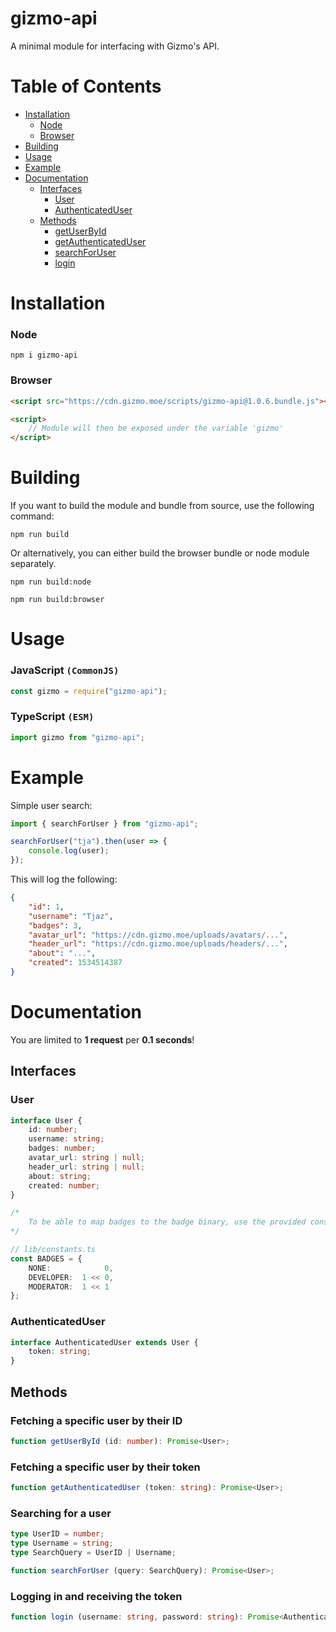 # gizmo-api
A minimal module for interfacing with Gizmo's API.

# Table of Contents
- [Installation](#installation)
	- [Node](#node)
	- [Browser](#browser)
- [Building](#building)
- [Usage](#usage)
- [Example](#example)
- [Documentation](#documentation)
	- [Interfaces](#interfaces)
		- [User](#user)
		- [AuthenticatedUser](#authenticateduser)
	- [Methods](#methods)
		- [getUserById](#fetching-a-specific-user-by-their-id)
		- [getAuthenticatedUser](#fetching-a-specific-user-by-their-token)
		- [searchForUser](#searching-for-a-user)
		- [login](#logging-in-and-receiving-the-token)

# Installation

### Node
```
npm i gizmo-api
```

### Browser
```html
<script src="https://cdn.gizmo.moe/scripts/gizmo-api@1.0.6.bundle.js"></script>

<script>
	// Module will then be exposed under the variable 'gizmo'
</script>
```

# Building

If you want to build the module and bundle from source, use the following command:
```
npm run build
```

Or alternatively, you can either build the browser bundle or node module separately.
```
npm run build:node
```
```
npm run build:browser
```

# Usage

### JavaScript `(CommonJS)`
```js
const gizmo = require("gizmo-api");
```

### TypeScript `(ESM)`
```ts
import gizmo from "gizmo-api";
```

# Example

Simple user search:
```ts
import { searchForUser } from "gizmo-api";

searchForUser("tja").then(user => {
	console.log(user);
});
```
This will log the following:
```json
{
	"id": 1,
	"username": "Tjaz",
	"badges": 3,
	"avatar_url": "https://cdn.gizmo.moe/uploads/avatars/...",
	"header_url": "https://cdn.gizmo.moe/uploads/headers/...",
	"about": "...",
	"created": 1534514387
}
```

# Documentation

You are limited to **1 request** per **0.1 seconds**!

## Interfaces

### User
```ts
interface User {
	id: number;
	username: string;
	badges: number;
	avatar_url: string | null;
	header_url: string | null;
	about: string;
	created: number;
}

/*
	To be able to map badges to the badge binary, use the provided constant
*/

// lib/constants.ts
const BADGES = {
	NONE: 			 0,
	DEVELOPER: 	1 << 0,
	MODERATOR: 	1 << 1
};
```

### AuthenticatedUser
```ts
interface AuthenticatedUser extends User {
	token: string;
}
```

## Methods

### Fetching a specific user by their ID
```ts
function getUserById (id: number): Promise<User>;
```

### Fetching a specific user by their token
```ts
function getAuthenticatedUser (token: string): Promise<User>;
```

### Searching for a user
```ts
type UserID = number;
type Username = string;
type SearchQuery = UserID | Username;

function searchForUser (query: SearchQuery): Promise<User>;
```

### Logging in and receiving the token
```ts
function login (username: string, password: string): Promise<AuthenticatedUser>;
```
